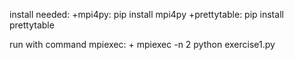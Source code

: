 install needed:
    +mpi4py: pip install mpi4py
    +prettytable: pip install prettytable

run with command mpiexec:
    + mpiexec -n 2 python exercise1.py